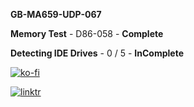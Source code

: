 **GB-MA659-UDP-067**

**Memory Test** - D86-058 - **Complete**

**Detecting IDE Drives** - 0 / 5 - **InComplete**

[![ko-fi](https://ko-fi.com/img/githubbutton_sm.svg)](https://ko-fi.com/U7U8AESCT)

[![linktr](![image](https://user-images.githubusercontent.com/86691826/153160132-989493ae-14bb-419c-acec-51d3a5ff8a29.png)/githubbutton_sm.svg)](https://https://linktr.ee/Paahdin)
